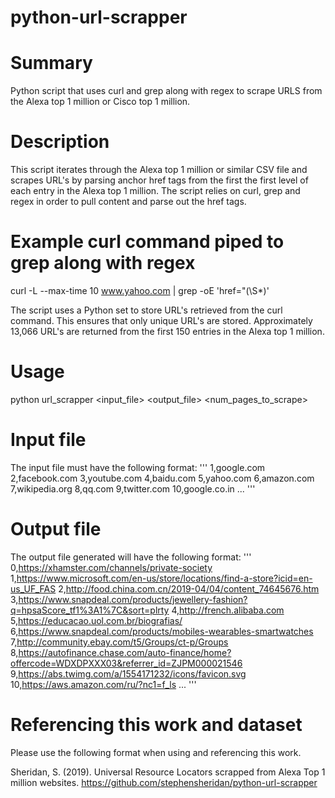 # python-url-scrapper

# Summary
Python script that uses curl and grep along with regex to scrape URLS from the Alexa top 1 million or Cisco top 1 million.

# Description
This script iterates through the Alexa top 1 million or similar CSV file and scrapes URL's by parsing anchor href tags from the first the first level of each entry in the Alexa top 1 million. The script relies on curl, grep and regex in order to pull content and parse out the href tags.

# Example curl command piped to grep along with regex 
curl -L --max-time 10 www.yahoo.com | grep -oE 'href=\"(\S*)'

The script uses a Python set to store URL's retrieved from the curl command. This ensures that only unique URL's are stored. Approximately 13,066 URL's are returned from the first 150 entries in the Alexa top 1 million.

# Usage
python url_scrapper <input_file> <output_file> <num_pages_to_scrape>

# Input file
The input file must have the following format:
'''
1,google.com
2,facebook.com
3,youtube.com
4,baidu.com
5,yahoo.com
6,amazon.com
7,wikipedia.org
8,qq.com
9,twitter.com
10,google.co.in
...
'''

# Output file
The output file generated will have the following format:
'''
0,https://xhamster.com/channels/private-society
1,https://www.microsoft.com/en-us/store/locations/find-a-store?icid=en-us_UF_FAS
2,http://food.china.com.cn/2019-04/04/content_74645676.htm
3,https://www.snapdeal.com/products/jewellery-fashion?q=hpsaScore_tf1%3A1%7C&sort=plrty
4,http://french.alibaba.com
5,https://educacao.uol.com.br/biografias/
6,https://www.snapdeal.com/products/mobiles-wearables-smartwatches
7,http://community.ebay.com/t5/Groups/ct-p/Groups
8,https://autofinance.chase.com/auto-finance/home?offercode=WDXDPXXX03&referrer_id=ZJPM000021546
9,https://abs.twimg.com/a/1554171232/icons/favicon.svg
10,https://aws.amazon.com/ru/?nc1=f_ls
...
'''
# Referencing this work and dataset
Please use the following format when using and referencing this work.

Sheridan, S. (2019). Universal Resource Locators scrapped from Alexa Top 1 million websites. https://github.com/stephensheridan/python-url-scrapper

